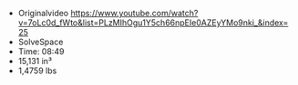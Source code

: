 * Originalvideo https://www.youtube.com/watch?v=7oLc0d_fWto&list=PLzMIhOgu1Y5ch66npEIe0AZEyYMo9nki_&index=25
* SolveSpace
* Time: 08:49
* 15,131 in³
* 1,4759 lbs
